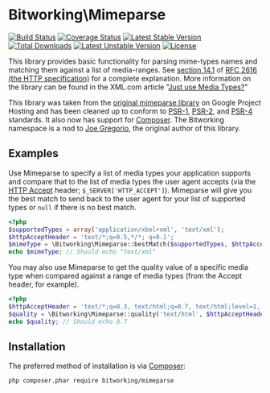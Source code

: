 # Bitworking\Mimeparse

[![Build Status](https://travis-ci.org/conneg/mimeparse-php.svg?branch=master)](https://travis-ci.org/conneg/mimeparse-php)
[![Coverage Status](https://coveralls.io/repos/conneg/mimeparse-php/badge.svg)](https://coveralls.io/r/conneg/mimeparse-php)
[![Latest Stable Version](https://poser.pugx.org/bitworking/mimeparse/v/stable)](https://packagist.org/packages/bitworking/mimeparse) [![Total Downloads](https://poser.pugx.org/bitworking/mimeparse/downloads)](https://packagist.org/packages/bitworking/mimeparse) [![Latest Unstable Version](https://poser.pugx.org/bitworking/mimeparse/v/unstable)](https://packagist.org/packages/bitworking/mimeparse) [![License](https://poser.pugx.org/bitworking/mimeparse/license)](https://packagist.org/packages/bitworking/mimeparse)

This library provides basic functionality for parsing mime-types names and
matching them against a list of media-ranges. See [section 14.1][http-accept] of
[RFC 2616 (the HTTP specification)][http] for a complete explanation. More
information on the library can be found in the XML.com article
"[Just use Media Types?][jgregorio-restful]"

This library was taken from the [original mimeparse library][mimeparse]
on Google Project Hosting and has been cleaned up to conform to [PSR-1][],
[PSR-2][], and [PSR-4][] standards. It also now has support for [Composer][].
The Bitworking namespace is a nod to [Joe Gregorio][jgregorio], the original
author of this library.

## Examples

Use Mimeparse to specify a list of media types your application supports and
compare that to the list of media types the user agent accepts (via the
[HTTP Accept][http-accept] header; `$_SERVER['HTTP_ACCEPT']`). Mimeparse will
give you the best match to send back to the user agent for your list of
supported types or `null` if there is no best match.

```php
<?php
$supportedTypes = array('application/xbel+xml', 'text/xml');
$httpAcceptHeader = 'text/*;q=0.5,*/*; q=0.1';
$mimeType = \Bitworking\Mimeparse::bestMatch($supportedTypes, $httpAcceptHeader);
echo $mimeType; // Should echo "text/xml"
```

You may also use Mimeparse to get the quality value of a specific media type
when compared against a range of media types (from the Accept header, for example).

```php
<?php
$httpAcceptHeader = 'text/*;q=0.3, text/html;q=0.7, text/html;level=1, text/html;level=2;q=0.4, *\/*;q=0.5';
$quality = \Bitworking\Mimeparse::quality('text/html', $httpAcceptHeader);
echo $quality; // Should echo 0.7
```

## Installation

The preferred method of installation is via [Composer][]:

```
php composer.phar require bitworking/mimeparse
```


[http-accept]: http://tools.ietf.org/html/rfc2616#section-14.1
[http]: http://tools.ietf.org/html/rfc2616
[jgregorio-restful]: http://www.xml.com/pub/a/2005/06/08/restful.html
[mimeparse]: http://code.google.com/p/mimeparse/
[PSR-1]: http://www.php-fig.org/psr/psr-1/
[PSR-2]: http://www.php-fig.org/psr/psr-2/
[PSR-4]: http://www.php-fig.org/psr/psr-4/
[composer]: http://getcomposer.org/
[jgregorio]: http://bitworking.org/
